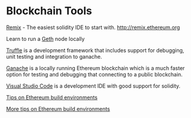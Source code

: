 # Blockchain Tools

[Remix](https://remix.ethereum.org) - The easiest solidity IDE to start with.
http://remix.ethereum.org

Learn to run a [Geth](https://geth.ethereum.org/) node locally

[Truffle](http://truffleframework.com/tutorials/) is a development framework that includes support for debugging, unit testing and integration to ganache.

[Ganache](https://truffleframework.com/ganache) is a locally running Ethereum blockchain which is a much faster option for testing and debugging that connecting to a public blockchain.

[Visual Studio Code](techhq_development/development_environments.md) is a development IDE with good support for solidity.

[Tips on Ethereum build environments](https://medium.com/@davekaj/solidity-tips-and-tricks-for-beginners-building-their-first-dapp-on-ethereum-fed32d6a19ac)

[More tips on Ethereum build environments](https://medium.com/coinmonks/what-we-learned-building-our-first-dapp-28b01f9fc244)